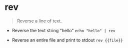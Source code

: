# rev
> Reverse a line of text.

- Reverse the text string "hello"
`echo "hello" | rev`

- Reverse an entire file and print to stdout
`rev {{file}}`
